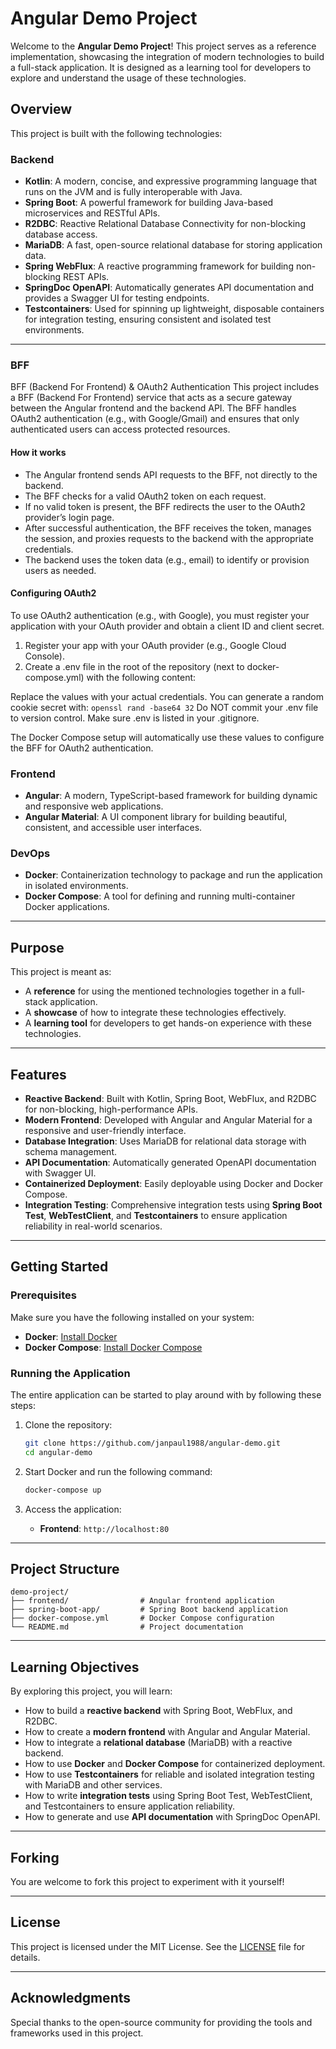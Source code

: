 # Angular Demo Project

Welcome to the **Angular Demo Project**! This project serves as a reference implementation, showcasing the integration of modern
technologies to build a full-stack application. It is designed as a learning tool for developers to explore and
understand the usage of these technologies.

## Overview

This project is built with the following technologies:

### Backend

- **Kotlin**: A modern, concise, and expressive programming language that runs on the JVM and is fully interoperable with Java.
- **Spring Boot**: A powerful framework for building Java-based microservices and RESTful APIs.
- **R2DBC**: Reactive Relational Database Connectivity for non-blocking database access.
- **MariaDB**: A fast, open-source relational database for storing application data.
- **Spring WebFlux**: A reactive programming framework for building non-blocking REST APIs.
- **SpringDoc OpenAPI**: Automatically generates API documentation and provides a Swagger UI for testing endpoints.
- **Testcontainers**: Used for spinning up lightweight, disposable containers for integration testing, ensuring consistent and isolated test environments.

---

### BFF

BFF (Backend For Frontend) & OAuth2 Authentication
This project includes a BFF (Backend For Frontend) service that acts as a secure gateway between the Angular frontend
and the backend API. The BFF handles OAuth2 authentication (e.g., with Google/Gmail) and ensures that only authenticated
users can access protected resources.

#### How it works

* The Angular frontend sends API requests to the BFF, not directly to the backend.
* The BFF checks for a valid OAuth2 token on each request.
* If no valid token is present, the BFF redirects the user to the OAuth2 provider’s login page.
* After successful authentication, the BFF receives the token, manages the session, and proxies requests to the backend
  with the appropriate credentials.
* The backend uses the token data (e.g., email) to identify or provision users as needed.

#### Configuring OAuth2

To use OAuth2 authentication (e.g., with Google), you must register your application with your OAuth provider and obtain
a client ID and client secret.

1. Register your app with your OAuth provider (e.g., Google Cloud Console).
2. Create a .env file in the root of the repository (next to docker-compose.yml) with the following content:

Replace the values with your actual credentials.
You can generate a random cookie secret with:
`openssl rand -base64 32`
Do NOT commit your .env file to version control.
Make sure .env is listed in your .gitignore.

The Docker Compose setup will automatically use these values to configure the BFF for OAuth2 authentication.

### Frontend

- **Angular**: A modern, TypeScript-based framework for building dynamic and responsive web applications.
- **Angular Material**: A UI component library for building beautiful, consistent, and accessible user interfaces.

### DevOps

- **Docker**: Containerization technology to package and run the application in isolated environments.
- **Docker Compose**: A tool for defining and running multi-container Docker applications.

---

## Purpose

This project is meant as:

- A **reference** for using the mentioned technologies together in a full-stack application.
- A **showcase** of how to integrate these technologies effectively.
- A **learning tool** for developers to get hands-on experience with these technologies.

---

## Features

- **Reactive Backend**: Built with Kotlin, Spring Boot, WebFlux, and R2DBC for non-blocking, high-performance APIs.
- **Modern Frontend**: Developed with Angular and Angular Material for a responsive and user-friendly interface.
- **Database Integration**: Uses MariaDB for relational data storage with schema management.
- **API Documentation**: Automatically generated OpenAPI documentation with Swagger UI.
- **Containerized Deployment**: Easily deployable using Docker and Docker Compose.
- **Integration Testing**: Comprehensive integration tests using **Spring Boot Test**, **WebTestClient**, and **Testcontainers** to ensure application reliability in real-world scenarios.

---

## Getting Started

### Prerequisites

Make sure you have the following installed on your system:

- **Docker**: [Install Docker](https://docs.docker.com/get-docker/)
- **Docker Compose**: [Install Docker Compose](https://docs.docker.com/compose/install/)

### Running the Application

The entire application can be started to play around with by following these steps:

1. Clone the repository:
   ```bash
   git clone https://github.com/janpaul1988/angular-demo.git
   cd angular-demo
   ```

2. Start Docker and run the following command:
   ```bash
   docker-compose up
   ```

3. Access the application:
    - **Frontend**: `http://localhost:80`

---

## Project Structure

```
demo-project/
├── frontend/                # Angular frontend application
├── spring-boot-app/         # Spring Boot backend application
├── docker-compose.yml       # Docker Compose configuration
└── README.md                # Project documentation
```

---

## Learning Objectives

By exploring this project, you will learn:

- How to build a **reactive backend** with Spring Boot, WebFlux, and R2DBC.
- How to create a **modern frontend** with Angular and Angular Material.
- How to integrate a **relational database** (MariaDB) with a reactive backend.
- How to use **Docker** and **Docker Compose** for containerized deployment.
- How to use **Testcontainers** for reliable and isolated integration testing with MariaDB and other services.
- How to write **integration tests** using Spring Boot Test, WebTestClient, and Testcontainers to ensure application reliability.
- How to generate and use **API documentation** with SpringDoc OpenAPI.

---

## Forking

You are welcome to fork this project to experiment with it yourself!

---

## License

This project is licensed under the MIT License. See the [LICENSE](LICENSE) file for details.

---

## Acknowledgments

Special thanks to the open-source community for providing the tools and frameworks used in this project.
